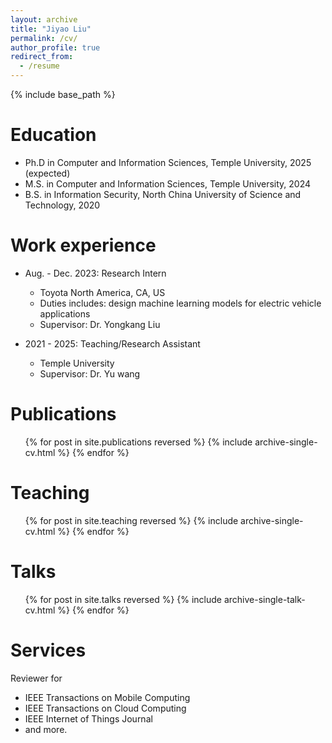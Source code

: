```yaml
---
layout: archive
title: "Jiyao Liu"
permalink: /cv/
author_profile: true
redirect_from:
  - /resume
---
```


{% include base_path %}

Education
======
* Ph.D in Computer and Information Sciences, Temple University, 2025 (expected)
* M.S. in Computer and Information Sciences, Temple University, 2024
* B.S. in Information Security, North China University of Science and Technology, 2020

Work experience
======
* Aug. - Dec. 2023: Research Intern
  * Toyota North America, CA, US
  * Duties includes: design machine learning models for electric vehicle applications
  * Supervisor: Dr. Yongkang Liu

* 2021 - 2025: Teaching/Research Assistant
  * Temple University
  * Supervisor: Dr. Yu wang


Publications
======
  <ul>{% for post in site.publications reversed %}
    {% include archive-single-cv.html %}
  {% endfor %}</ul>
  
Teaching
======
  <ul>{% for post in site.teaching reversed %}
    {% include archive-single-cv.html %}
  {% endfor %}</ul>

Talks
======
  <ul>{% for post in site.talks reversed %}
    {% include archive-single-talk-cv.html  %}
  {% endfor %}</ul>

Services
======
Reviewer for 
  * IEEE Transactions on Mobile Computing
  * IEEE Transactions on Cloud Computing
  * IEEE Internet of Things Journal
  * and more.
